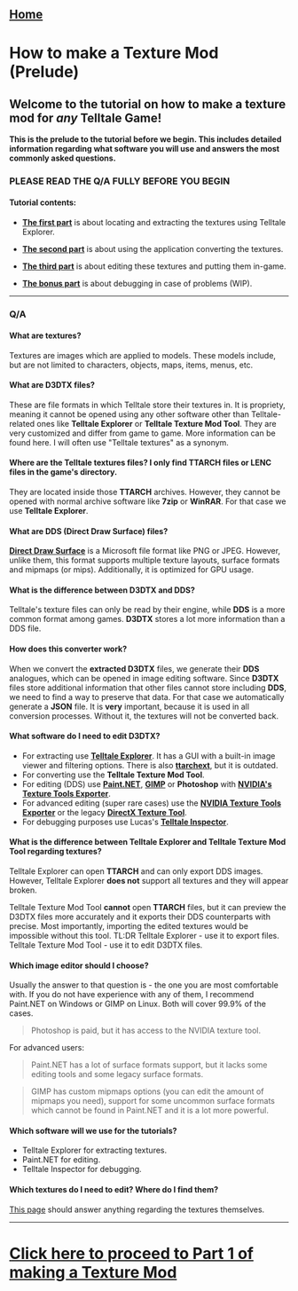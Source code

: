 ## [Home](/wiki/home.md)

# How to make a Texture Mod (Prelude)

## Welcome to the tutorial on how to make a texture mod for ***any*** Telltale Game!

**This is the prelude to the tutorial before we begin. This includes detailed information regarding what software you will use and answers the most commonly asked questions.**

### PLEASE READ THE Q/A FULLY BEFORE YOU BEGIN

#### Tutorial contents:
- **[The first part](/wiki/tutorial_part1/tutorial_part_1.md)**  is about locating and extracting the textures using Telltale Explorer. 

- **[The second part](/wiki/tutorial_part2/tutorial_part_2.md)** is about using the application converting the textures. 

- **[The third part](/wiki/tutorial_part3/tutorial_part_3.md)** is about editing these textures and putting them in-game.

- **[The bonus part](/wiki/tutorial_part4/tutorial_part_4.md)** is about debugging in case of problems (WIP).

---

### Q/A

#### What are textures?
Textures are images which are applied to models. These models include, but are not limited to characters, objects, maps, items, menus, etc.

#### What are D3DTX files?
These are file formats in which Telltale store their textures in. It is propriety, meaning it cannot be opened using any other software other than Telltale-related ones like **Telltale Explorer** or **Telltale Texture Mod Tool**. They are very customized and differ from game to game. More information can be found here.
I will often use "Telltale textures" as a synonym.

#### Where are the Telltale textures files? I only find TTARCH files or LENC files in the game's directory.
They are located inside those **TTARCH** archives. However, they cannot be opened with normal archive software like **7zip** or **WinRAR**. For that case we use **Telltale Explorer**.

#### What are DDS (Direct Draw Surface) files?
**[Direct Draw Surface](https://en.wikipedia.org/wiki/DirectDraw_Surface)** is a Microsoft file format like PNG or JPEG. However, unlike them, this format supports multiple texture layouts, surface formats and mipmaps (or mips). Additionally, it is optimized for GPU usage.

#### What is the difference between D3DTX and DDS? 
Telltale's texture files can only be read by their engine, while **DDS** is a more common format among games. **D3DTX** stores a lot more information than a DDS file.

#### How does this converter work?
When we convert the **extracted D3DTX** files, we generate their **DDS** analogues, which can be opened in image editing software. 
Since **D3DTX** files store additional information that other files cannot store including **DDS**, we need to find a way to preserve that data. For that case we automatically generate a **JSON** file. It is **very** important, because it is used in all conversion processes. Without it, the textures will not be converted back.

#### What software do I need to edit D3DTX?
- For extracting use **[Telltale Explorer](https://quickandeasysoftware.net/software/telltale-explorer)**. It has a GUI with a built-in image viewer and filtering options. There is also **[ttarchext](http://aluigi.altervista.org/papers.htm#ttarchext)**, but it is outdated.
- For converting use the **Telltale Texture Mod Tool**.
- For editing (DDS) use **[Paint.NET](https://www.getpaint.net/)**, **[GIMP](https://www.gimp.org/downloads/)** or **Photoshop** with **[NVIDIA's Texture Tools Exporter](https://developer.nvidia.com/texture-tools-exporter)**. 
- For advanced editing (super rare cases) use the **[NVIDIA Texture Tools Exporter](https://developer.nvidia.com/texture-tools-exporter)** or the legacy **[DirectX Texture Tool](https://www.microsoft.com/en-us/download/details.aspx?id=8109)**.
- For debugging purposes use Lucas's **[Telltale Inspector](https://github.com/LucasSaragosa/TelltaleInspector)**.

#### What is the difference between Telltale Explorer and Telltale Texture Mod Tool regarding textures?
Telltale Explorer can open **TTARCH** and can only export DDS images.
However, Telltale Explorer **does not** support all textures and they will appear broken.

Telltale Texture Mod Tool **cannot** open **TTARCH** files, but it can preview the D3DTX files more accurately and it exports their DDS counterparts with precise.
Most importantly, importing the edited textures would be impossible without this tool.
TL:DR Telltale Explorer - use it to export files. Telltale Texture Mod Tool - use it to edit D3DTX files.

#### Which image editor should I choose?
Usually the answer to that question is - the one you are most comfortable with. If you do not have experience with any of them, I recommend Paint.NET on Windows or GIMP on Linux. Both will cover 99.9% of the cases. 
> Photoshop is paid, but it has access to the NVIDIA texture tool.

For advanced users:
> Paint.NET has a lot of surface formats support, but it lacks some editing tools and some legacy surface formats.

> GIMP has custom mipmaps options (you can edit the amount of mipmaps you need), support for some uncommon surface formats which cannot be found in Paint.NET and it is a lot more powerful.

#### Which software will we use for the tutorials?
- Telltale Explorer for extracting textures.
- Paint.NET for editing.
- Telltale Inspector for debugging.

#### Which textures do I need to edit? Where do I find them?
[This page](/wiki/articles/textures.md) should answer anything regarding the textures themselves.

---
# [Click here to proceed to Part 1 of making a Texture Mod](/wiki/tutorial_part1/tutorial_part_1.md)